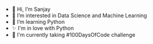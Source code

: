 - 👋 Hi, I’m Sanjay
- 👀 I’m interested in Data Science and Machine Learning
- 🌱 I’m learning Python 
- ✨ I'm in love with Python
- 💞️ I'm currently taking #100DaysOfCode challenge

<!---
rookiecoder18/rookiecoder18 is a ✨ special ✨ repository because its `README.md` (this file) appears on your GitHub profile.
You can click the Preview link to take a look at your changes.
--->
